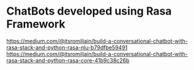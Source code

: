 # ChatBots developed using Rasa Framework 

https://medium.com/@itsromiljain/build-a-conversational-chatbot-with-rasa-stack-and-python-rasa-nlu-b79dfbe59491
https://medium.com/@itsromiljain/build-a-conversational-chatbot-with-rasa-stack-and-python-rasa-core-41b9c38c26b
